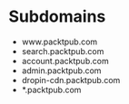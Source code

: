 #  Subdomains

<ul>
<li class="fragment" >www.packtpub.com</li>
<li class="fragment" >search.packtpub.com</li>
<li class="fragment" >account.packtpub.com</li>
<li class="fragment" >admin.packtpub.com</li>
<li class="fragment" >dropin-cdn.packtpub.com</li>
<li class="fragment" >*.packtpub.com</li>
</ul>